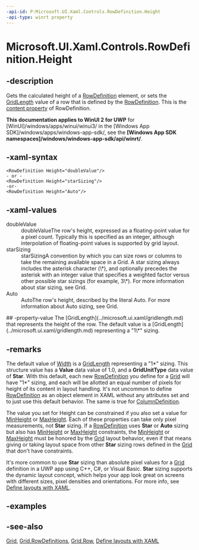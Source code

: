 ```yaml
---
-api-id: P:Microsoft.UI.Xaml.Controls.RowDefinition.Height
-api-type: winrt property
---
```


<!-- Property syntax
public Windows.UI.Xaml.GridLength Height { get;  set; }
-->

# Microsoft.UI.Xaml.Controls.RowDefinition.Height

## -description
Gets the calculated height of a [RowDefinition](rowdefinition.md) element, or sets the [GridLength](../microsoft.ui.xaml/gridlength.md) value of a row that is defined by the [RowDefinition](rowdefinition.md). This is the [content property](../microsoft.ui.xaml.markup/contentpropertyattribute.md) of RowDefinition. 

**This documentation applies to WinUI 2 for UWP** for [WinUI]/windows/apps/winui/winui3/ in the [Windows App SDK]/windows/apps/windows-app-sdk/, see the **[Windows App SDK namespaces]/windows/windows-app-sdk/api/winrt/**.

## -xaml-syntax
```xaml
<RowDefinition Height="doubleValue"/>
- or -
<RowDefinition Height="starSizing"/>
-or-
<RowDefinition Height="Auto"/>
```


## -xaml-values
<dl><dt>doubleValue</dt><dd>doubleValueThe row's height, expressed as a floating-point value for a pixel count. Typically this is specified as an integer, although interpolation of floating-point values is supported by grid layout.</dd>
<dt>starSizing</dt><dd>starSizingA convention by which you can size rows or columns to take the remaining available space in a Grid. A star sizing always includes the asterisk character (\*), and optionally precedes the asterisk with an integer value that specifies a weighted factor versus other possible star sizings (for example, 3\*). For more information about star sizing, see Grid.</dd>
<dt>Auto</dt><dd>AutoThe row's height, described by the literal Auto. For more information about Auto sizing, see Grid.</dd>
</dl>
## -property-value
The [GridLength](../microsoft.ui.xaml/gridlength.md) that represents the height of the row. The default value is a [GridLength](../microsoft.ui.xaml/gridlength.md) representing a "1\*" sizing.

## -remarks
The default value of [Width](columndefinition_width.md) is a [GridLength](../microsoft.ui.xaml/gridlength.md) representing a "1\*" sizing. This structure value has a **Value** data value of 1.0, and a **GridUnitType** data value of **Star**. With this default, each new [RowDefinition](rowdefinition.md) you define for a [Grid](grid.md) will have "1\*" sizing, and each will be allotted an equal number of pixels for height of its content in layout handling. It's not uncommon to define [RowDefinition](rowdefinition.md) as an object element in XAML without any attributes set and to just use this default behavior. The same is true for [ColumnDefinition](columndefinition.md).

The value you set for Height can be constrained if you also set a value for [MinHeight](rowdefinition_minheight.md) or [MaxHeight](rowdefinition_maxheight.md). Each of these properties can take only pixel measurements, not **Star** sizing. If a [RowDefinition](rowdefinition.md) uses **Star** or **Auto** sizing but also has [MinHeight](rowdefinition_minheight.md) or [MaxHeight](rowdefinition_maxheight.md) constraints, the [MinHeight](rowdefinition_minheight.md) or [MaxHeight](rowdefinition_maxheight.md) must be honored by the [Grid](grid.md) layout behavior, even if that means giving or taking layout space from other **Star** sizing rows defined in the [Grid](grid.md) that don't have constraints.

It's more common to use **Star** sizing than absolute pixel values for a [Grid](grid.md) definition in a UWP app using C++, C#, or Visual Basic. **Star** sizing supports the dynamic layout concept, which helps your app look great on screens with different sizes, pixel densities and orientations. For more info, see [Define layouts with XAML](/windows/uwp/layout/layouts-with-xaml).

## -examples

## -see-also
[Grid](grid.md), [Grid.RowDefinitions](grid_rowdefinitions.md), [Grid.Row](/windows/winui/api/microsoft.ui.xaml.controls.grid#xaml-attached-properties), [Define layouts with XAML](/windows/uwp/layout/layouts-with-xaml)
